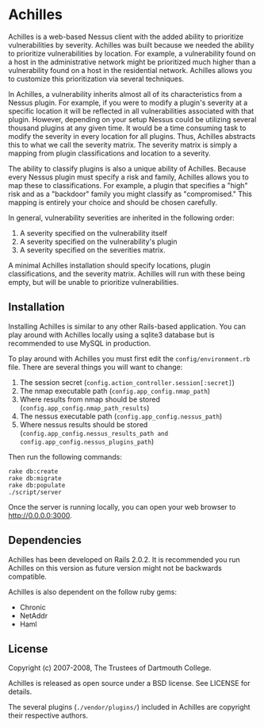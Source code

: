 Achilles
========

Achilles is a web-based Nessus client with the added ability to prioritize vulnerabilities by severity. Achilles was built because we needed the ability to prioritize vulnerabilities by location. For example, a vulnerability found on a host in the administrative network might be prioritized much higher than a vulnerability found on a host in the residential network. Achilles allows you to customize this prioritization via several techniques.

In Achilles, a vulnerability inherits almost all of its characteristics from a Nessus plugin. For example, if you were to modify a plugin's severity at a specific location it will be reflected in all vulnerabilities associated with that plugin. However, depending on your setup Nessus could be utilizing several thousand plugins at any given time. It would be a time consuming task to modify the severity in every location for all plugins. Thus, Achilles abstracts this to what we call the severity matrix. The severity matrix is simply a mapping from plugin classifications and location to a severity. 

The ability to classify plugins is also a unique ability of Achilles. Because every Nessus plugin must specify a risk and family, Achilles allows you to map these to classifications. For example, a plugin that specifies a "high" risk and as a "backdoor" family you might classify as "compromised." This mapping is entirely your choice and should be chosen carefully.

In general, vulnerability severities are inherited in the following order:

  1. A severity specified on the vulnerability itself
  2. A severity specified on the vulnerability's plugin
  3. A severity specified on the severities matrix.

A minimal Achilles installation should specify locations, plugin classifications, and the severity matrix. Achilles will run with these being empty, but will be unable to prioritize vulnerabilities.

Installation
------------

Installing Achilles is similar to any other Rails-based application. You can play around with Achilles locally using a sqlite3 database but is recommended to use MySQL in production.

To play around with Achilles you must first edit the `config/environment.rb` file. There are several things you will want to change:

  1. The session secret (`config.action_controller.session[:secret]`)
  2. The nmap executable path (`config.app_config.nmap_path`)
  3. Where results from nmap should be stored  (`config.app_config.nmap_path_results`)
  4. The nessus executable path (`config.app_config.nessus_path`)
  5. Where nessus results should be stored (`config.app_config.nessus_results_path and config.app_config.nessus_plugins_path`)

Then run the following commands:

    rake db:create
    rake db:migrate
    rake db:populate
    ./script/server

Once the server is running locally, you can open your web browser to <http://0.0.0.0:3000>.

Dependencies
------------

Achilles has been developed on Rails 2.0.2. It is recommended you run Achilles on this version as future version might not be backwards compatible.

Achilles is also dependent on the follow ruby gems:
  - Chronic
  - NetAddr
  - Haml

License
-------

Copyright (c) 2007-2008, The Trustees of Dartmouth College.

Achilles is released as open source under a BSD license. See LICENSE for details.

The several plugins (`./vendor/plugins/`) included in Achilles are copyright their respective authors.

